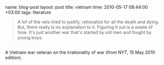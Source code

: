 name: blog-post
layout: post
title: vietnam
time: 2010-05-17 08:44:00 +03:00
tags: literature

<blockquote>A lof of the vets tried to justify, rationalize for all the death and dying. But, there really is no explanation to it. Figuring it out is a waste of time. It's just another war that's started by old men and fought by young boys.<br /></blockquote><br />A Vietnam war veteran on the irrationality of war (from NYT, 15 May 2010 edition).
